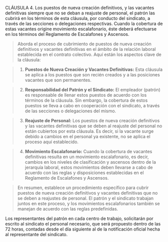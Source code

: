 CLÁUSULA 4. Los puestos de nueva creación definitivos, y las vacantes definitivas siempre
que no se deban a reajuste de personal, el patrón las cubrirá en los términos de esta cláusula,
por conducto del sindicato, a través de las secciones o delegaciones respectivas. Cuando la
cobertura de estas vacantes origine movimiento escalafonario, éste deberá efectuarse en los
términos del Reglamento de Escalafones y Ascensos.

> Aborda el proceso de cubrimiento de puestos de nueva creación definitivos y vacantes definitivas en el ámbito de la relación laboral establecida en el contrato colectivo. Aquí están los aspectos clave de la cláusula:

> 1. **Puestos de Nueva Creación y Vacantes Definitivas:** Esta cláusula se aplica a los puestos que son recién creados y a las posiciones vacantes que son permanentes.

> 2. **Responsabilidad del Patrón y el Sindicato:** El empleador (patrón) es responsable de llenar estos puestos de acuerdo con los términos de la cláusula. Sin embargo, la cobertura de estos puestos se lleva a cabo en cooperación con el sindicato, a través de las secciones o delegaciones del mismo.

> 3. **Reajuste de Personal:** Los puestos de nueva creación definitivos y las vacantes definitivas que se deben al reajuste del personal no están cubiertos por esta cláusula. Es decir, si la vacante surge debido a cambios en el personal ya existente, no se aplica el proceso aquí establecido.

> 4. **Movimiento Escalafonario:** Cuando la cobertura de vacantes definitivas resulta en un movimiento escalafonario, es decir, cambios en los niveles de clasificación y ascensos dentro de la jerarquía laboral, estos movimientos deben llevarse a cabo de acuerdo con las reglas y disposiciones establecidas en el Reglamento de Escalafones y Ascensos.

> En resumen, establece un procedimiento específico para cubrir puestos de nueva creación definitivos y vacantes definitivas que no se deben a reajustes de personal. El patrón y el sindicato trabajan juntos en este proceso, y los movimientos escalafonarios también se manejan de acuerdo con las reglas predefinidas.

Los representantes del patrón en cada centro de trabajo, solicitarán por escrito al sindicato el
personal necesario, que será propuesto dentro de las 72 horas, contadas desde el día siguiente
al de la notificación oficial hecha al representante del sindicato. 

